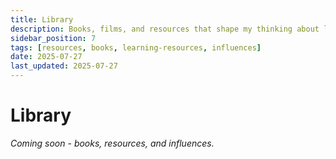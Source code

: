 ```yaml
---
title: Library
description: Books, films, and resources that shape my thinking about learning
sidebar_position: 7
tags: [resources, books, learning-resources, influences]
date: 2025-07-27
last_updated: 2025-07-27
---
```


# Library

*Coming soon - books, resources, and influences.*

